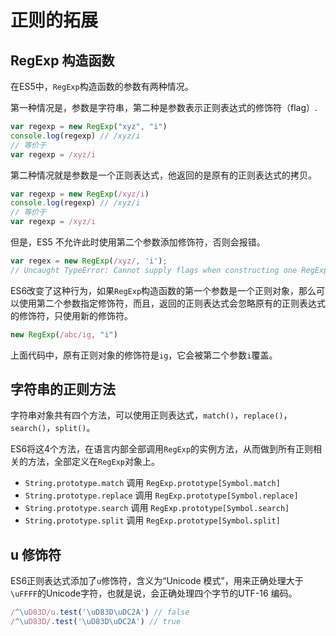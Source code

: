 # 正则的拓展

## RegExp 构造函数

在ES5中，`RegExp`构造函数的参数有两种情况。

第一种情况是，参数是字符串，第二种是参数表示正则表达式的修饰符（flag）.

```javascript
var regexp = new RegExp("xyz", "i")
console.log(regexp) // /xyz/i
// 等价于
var regexp = /xyz/i
```

第二种情况就是参数是一个正则表达式，他返回的是原有的正则表达式的拷贝。

```javascript
var regexp = new RegExp(/xyz/i)
console.log(regexp) // /xyz/i
// 等价于
var regexp = /xyz/i
```

但是，ES5 不允许此时使用第二个参数添加修饰符，否则会报错。

```javascript
var regex = new RegExp(/xyz/, 'i');
// Uncaught TypeError: Cannot supply flags when constructing one RegExp from another
```

ES6改变了这种行为，如果`RegExp`构造函数的第一个参数是一个正则对象，那么可以使用第二个参数指定修饰符，而且，返回的正则表达式会忽略原有的正则表达式的修饰符，只使用新的修饰符。

```javascript
new RegExp(/abc/ig, "i")
```

上面代码中，原有正则对象的修饰符是`ig`，它会被第二个参数`i`覆盖。

## 字符串的正则方法

字符串对象共有四个方法，可以使用正则表达式，`match()`，`replace()`，`search()`，`split()`。

ES6将这4个方法，在语言内部全部调用`RegExp`的实例方法，从而做到所有正则相关的方法，全部定义在`RegExp`对象上。

- `String.prototype.match` 调用 `RegExp.prototype[Symbol.match]`
- `String.prototype.replace` 调用 `RegExp.prototype[Symbol.replace]`
- `String.prototype.search` 调用 `RegExp.prototype[Symbol.search]`
- `String.prototype.split` 调用 `RegExp.prototype[Symbol.split]`

## u 修饰符

ES6正则表达式添加了`u`修饰符，含义为“Unicode 模式”，用来正确处理大于`\uFFFF`的Unicode字符，也就是说，会正确处理四个字节的UTF-16 编码。

```javascript
/^\uD83D/u.test('\uD83D\uDC2A') // false
/^\uD83D/.test('\uD83D\uDC2A') // true
```